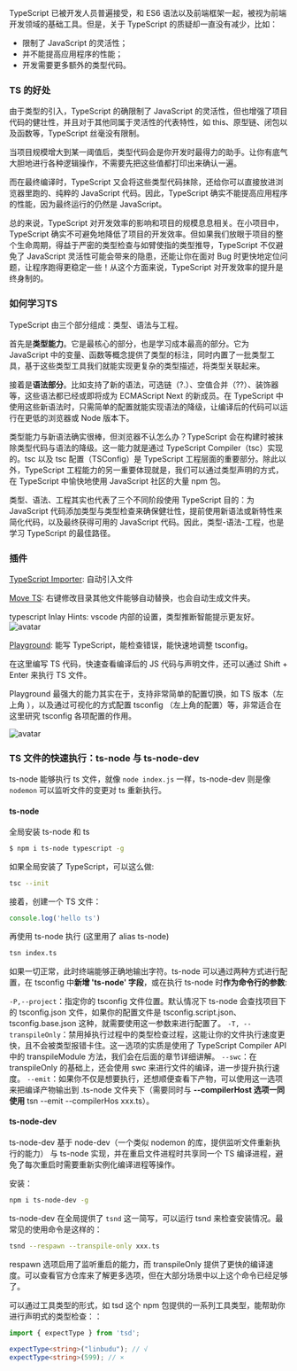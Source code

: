 TypeScript 已被开发人员普遍接受，和 ES6 语法以及前端框架一起，被视为前端开发领域的基础工具。但是，关于 TypeScript 的质疑却一直没有减少，比如：

- 限制了 JavaScript 的灵活性；
- 并不能提高应用程序的性能；
- 开发需要更多额外的类型代码。

### TS 的好处
由于类型的引入，TypeScript 的确限制了 JavaScript 的灵活性，但也增强了项目代码的健壮性，并且对于其他同属于灵活性的代表特性，如 this、原型链、闭包以及函数等，TypeScript 丝毫没有限制。

当项目规模增大到某一阈值后，类型代码会是你开发时最得力的助手。让你有底气大胆地进行各种逻辑操作，不需要先把这些值都打印出来确认一遍。

而在最终编译时，TypeScript 又会将这些类型代码抹除，还给你可以直接放进浏览器里跑的、纯粹的 JavaScript 代码。因此，TypeScript 确实不能提高应用程序的性能，因为最终运行的仍然是 JavaScript。

总的来说，TypeScript 对开发效率的影响和项目的规模息息相关。在小项目中，TypeScript 确实不可避免地降低了项目的开发效率。但如果我们放眼于项目的整个生命周期，得益于严密的类型检查与如臂使指的类型推导，TypeScript 不仅避免了 JavaScript 灵活性可能会带来的隐患，还能让你在面对 Bug 时更快地定位问题，让程序跑得更稳定一些！从这个方面来说，TypeScript 对开发效率的提升是终身制的。

### 如何学习TS
TypeScript 由三个部分组成：类型、语法与工程。

首先是**类型能力**。它是最核心的部分，也是学习成本最高的部分。它为 JavaScript 中的变量、函数等概念提供了类型的标注，同时内置了一批类型工具，基于这些类型工具我们就能实现更复杂的类型描述，将类型关联起来。

接着是**语法部分**。比如支持了新的语法，可选链（?.）、空值合并（??）、装饰器等，这些语法都已经或即将成为 ECMAScript Next 的新成员。在 TypeScript 中使用这些新语法时，只需简单的配置就能实现语法的降级，让编译后的代码可以运行在更低的浏览器或 Node 版本下。

类型能力与新语法确实很棒，但浏览器不认怎么办？TypeScript 会在构建时被抹除类型代码与语法的降级。这一能力就是通过 TypeScript Compiler（tsc）实现的。tsc 以及 tsc 配置（TSConfig）是 TypeScript 工程层面的重要部分。除此以外，TypeScript 工程能力的另一重要体现就是，我们可以通过类型声明的方式，在 TypeScript 中愉快地使用 JavaScript 社区的大量 npm 包。

类型、语法、工程其实也代表了三个不同阶段使用 TypeScript 目的：为 JavaScript 代码添加类型与类型检查来确保健壮性，提前使用新语法或新特性来简化代码，以及最终获得可用的 JavaScript 代码。因此，类型-语法-工程，也是学习 TypeScript 的最佳路径。

### 插件

[TypeScript Importer](https://marketplace.visualstudio.com/items?itemName=pmneo.tsimporter): 自动引入文件

[Move TS](https://marketplace.visualstudio.com/items?itemName=stringham.move-ts): 右键修改目录其他文件能够自动替换，也会自动生成文件夹。

typescript Inlay Hints: vscode 内部的设置，类型推断智能提示更友好。
![avatar](https://p3-juejin.byteimg.com/tos-cn-i-k3u1fbpfcp/b52df396bc824134a1baed397c11d328~tplv-k3u1fbpfcp-zoom-in-crop-mark:3024:0:0:0.awebp)

[Playground](https://www.typescriptlang.org/zh/play): 能写 TypeScript，能检查错误，能快速地调整 tsconfig。

在这里编写 TS 代码，快速查看编译后的 JS 代码与声明文件，还可以通过 Shift + Enter 来执行 TS 文件。

Playground 最强大的能力其实在于，支持非常简单的配置切换，如 TS 版本（左上角 ），以及通过可视化的方式配置 tsconfig （左上角的配置）等，非常适合在这里研究 tsconfig 各项配置的作用。

![avatar](https://p3-juejin.byteimg.com/tos-cn-i-k3u1fbpfcp/c402069d1bc541398e4c6d24571d453b~tplv-k3u1fbpfcp-zoom-in-crop-mark:3024:0:0:0.awebp)

### TS 文件的快速执行：ts-node 与 ts-node-dev
ts-node 能够执行 ts 文件，就像 `node index.js` 一样，ts-node-dev 则是像 `nodemon` 可以监听文件的变更对 ts 重新执行。

#### ts-node
全局安装 ts-node 和 ts
```bash
$ npm i ts-node typescript -g
```

如果全局安装了 TypeScript，可以这么做:
```bash
tsc --init
```

接着，创建一个 TS 文件：
```ts
console.log('hello ts')
```

再使用 ts-node 执行 (这里用了 alias ts-node)
```bash
tsn index.ts
```

如果一切正常，此时终端能够正确地输出字符。ts-node 可以通过两种方式进行配置，在 tsconfig 中**新增 'ts-node' 字段**，或在执行 ts-node 时**作为命令行的参数**:

`-P,--project`：指定你的 tsconfig 文件位置。默认情况下 ts-node 会查找项目下的 tsconfig.json 文件，如果你的配置文件是 tsconfig.script.json、tsconfig.base.json 这种，就需要使用这一参数来进行配置了。
`-T, --transpileOnly`：禁用掉执行过程中的类型检查过程，这能让你的文件执行速度更快，且不会被类型报错卡住。这一选项的实质是使用了 TypeScript Compiler API 中的 transpileModule 方法，我们会在后面的章节详细讲解。
`--swc`：在 transpileOnly 的基础上，还会使用 swc 来进行文件的编译，进一步提升执行速度。
`--emit`：如果你不仅是想要执行，还想顺便查看下产物，可以使用这一选项来把编译产物输出到 .ts-node 文件夹下（需要同时与 **--compilerHost 选项一同使用** tsn --emit --compilerHos xxx.ts）。

#### ts-node-dev
ts-node-dev 基于 node-dev（一个类似 nodemon 的库，提供监听文件重新执行的能力） 与 ts-node 实现，并在重启文件进程时共享同一个 TS 编译进程，避免了每次重启时需要重新实例化编译进程等操作。

安装：
```bash
npm i ts-node-dev -g
```

ts-node-dev 在全局提供了 `tsnd` 这一简写，可以运行 tsnd 来检查安装情况。最常见的使用命令是这样的：
```bash
tsnd --respawn --transpile-only xxx.ts
```
respawn 选项启用了监听重启的能力，而 transpileOnly 提供了更快的编译速度。可以查看官方仓库来了解更多选项，但在大部分场景中以上这个命令已经足够了。

可以通过工具类型的形式，如 tsd 这个 npm 包提供的一系列工具类型，能帮助你进行声明式的类型检查：：
```ts
import { expectType } from 'tsd';

expectType<string>("linbudu"); // √
expectType<string>(599); // ×
```